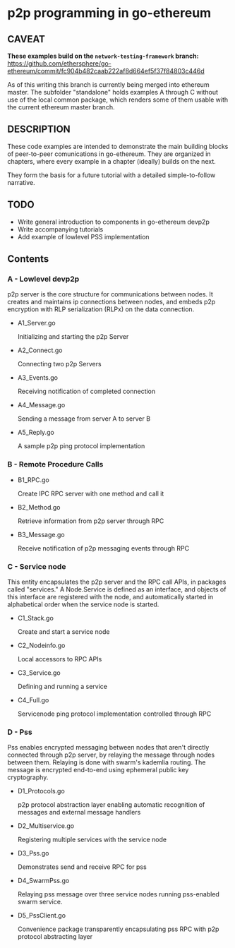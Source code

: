 # p2p programming in go-ethereum

## CAVEAT

**These examples build on the `network-testing-framework` branch:** https://github.com/ethersphere/go-ethereum/commit/fc904b482caab222af8d664ef5f37f84803c446d

As of this writing this branch is currently being merged into ethereum master. The subfolder "standalone" holds examples A through C without use of the local common package, which renders some of them usable with the current ethereum master branch.

## DESCRIPTION

These code examples are intended to demonstrate the main building blocks of peer-to-peer comunications in go-ethereum. They are organized in chapters, where every example in a chapter (ideally) builds on the next.

They form the basis for a future tutorial with a detailed simple-to-follow narrative.

## TODO

* Write general introduction to components in go-ethereum devp2p
* Write accompanying tutorials
* Add example of lowlevel PSS implementation

## Contents

### A - Lowlevel devp2p

p2p server is the core structure for communications between nodes. It creates and maintains ip connections between nodes, and embeds p2p encryption with RLP serialization (RLPx) on the data connection.

* A1_Server.go 

  Initializing and starting the p2p Server

* A2_Connect.go

  Connecting two p2p Servers

* A3_Events.go

  Receiving notification of completed connection

* A4_Message.go

  Sending a message from server A to server B

* A5_Reply.go

  A sample p2p ping protocol implementation

### B - Remote Procedure Calls

* B1_RPC.go

  Create IPC RPC server with one method and call it  

* B2_Method.go

  Retrieve information from p2p server through RPC

* B3_Message.go

  Receive notification of p2p messaging events through RPC

### C - Service node

This entity encapsulates the p2p server and the RPC call APIs, in packages called "services." A Node.Service is defined as an interface, and objects of this interface are registered with the node, and automatically started in alphabetical order when the service node is started.

* C1_Stack.go

  Create and start a service node

* C2_Nodeinfo.go

  Local accessors to RPC APIs

* C3_Service.go

  Defining and running a service

* C4_Full.go

  Servicenode ping protocol implementation controlled through RPC

### D - Pss

Pss enables encrypted messaging between nodes that aren't directly connected through p2p server, by relaying the message through nodes between them. Relaying is done with swarm's kademlia routing. The message is encrypted end-to-end using ephemeral public key cryptography. 

* D1_Protocols.go

  p2p protocol abstraction layer enabling automatic recognition of messages and external message handlers

* D2_Multiservice.go

  Registering multiple services with the service node

* D3_Pss.go

  Demonstrates send and receive RPC for pss 

* D4_SwarmPss.go

  Relaying pss message over three service nodes running pss-enabled swarm service.

* D5_PssClient.go

  Convenience package transparently encapsulating pss RPC with p2p protocol abstracting layer
